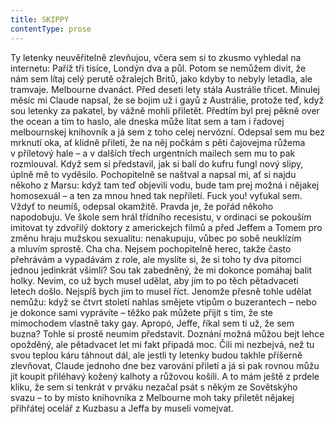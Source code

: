 ```yaml
---
title: SKIPPY
contentType: prose
---
```


  

Ty letenky neuvěřitelně zlevňujou, včera sem si to zkusmo vyhledal na internetu: Paříž tři tisíce, Londýn dva a půl. Potom se nemůžem divit, že nám sem lítaj celý perutě ožralejch Britů, jako kdyby to nebyly letadla, ale tramvaje. Melbourne dvanáct. Před deseti lety stála Austrálie třicet. Minulej měsíc mi Claude napsal, že se bojim už i gayů z Austrálie, protože teď, když sou letenky za pakatel, by vážně mohli přiletět. Předtím byl prej pěkně over the ocean a tím to haslo, ale dneska může lítat sem a tam i řadovej melbournskej knihovník a já sem z toho celej nervózní. Odepsal sem mu bez mrknutí oka, ať klidně přiletí, že na něj počkám s pěti čajovejma růžema v příletový hale – a v dalších třech urgentních mailech sem mu to pak rozmlouval. Když sem si představil, jak si balí do kufru fungl nový slipy, úplně mě to vyděsilo. Pochopitelně se naštval a napsal mi, ať si najdu někoho z Marsu: když tam teď objevili vodu, bude tam prej možná i nějakej homosexuál – a ten za mnou hned tak nepřiletí. Fuck you! vyťukal sem. Vždyť to neumíš, odepsal okamžitě. Pravda je, že pořád někoho napodobuju. Ve škole sem hrál třídního recesistu, v ordinaci se pokouším imitovat ty zdvořilý doktory z americkejch filmů a před Jeffem a Tomem pro změnu hraju mužskou sexualitu: nenakupuju, vůbec po sobě neuklízím a mluvím sprostě. Cha cha. Nejsem pochopitelně herec, takže často přehrávám a vypadávám z role, ale myslíte si, že si toho ty dva pitomci jednou jedinkrát všimli? Sou tak zabedněný, že mi dokonce pomáhaj balit holky. Nevim, co už bych musel udělat, aby jim to po těch pětadvaceti letech došlo. Nejspíš bych jim to musel říct. Jenomže přesně tohle udělat nemůžu: když se čtvrt století nahlas smějete vtipům o buzerantech – nebo je dokonce sami vyprávíte – těžko pak můžete přijít s tím, že ste mimochodem vlastně taky gay. Apropó, Jeffe, říkal sem ti už, že sem buzna? Tohle si prostě neumím představit. Doznání možná můžou bejt lehce opožděný, ale pětadvacet let mi fakt připadá moc. Čili mi nezbejvá, než tu svou teplou káru táhnout dál, ale jestli ty letenky budou takhle příšerně zlevňovat, Claude jednoho dne bez varování přiletí a já si pak rovnou můžu jít koupit přiléhavý kožený kalhoty a růžovou košili. A to mám ještě z prdele kliku, že sem si tenkrát v prváku nezačal psát s někým ze Sovětskýho svazu – to by místo knihovníka z Melbourne moh taky přiletět nějakej přihřátej ocelář z Kuzbasu a Jeffa by museli vomejvat.
